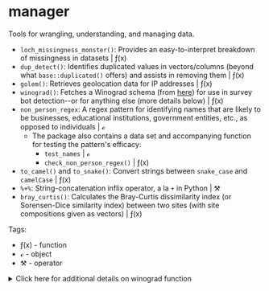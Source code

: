 # manager
Tools for wrangling, understanding, and managing data.

- `loch_missingness_monster()`: Provides an easy-to-interpret breakdown of missingness in datasets | &#402;(x)
- `dup_detect()`: Identifies duplicated values in vectors/columns (beyond what `base::duplicated()` offers) and assists in removing them | &#402;(x)
- `golem()`: Retrieves geolocation data for IP addresses | &#402;(x)
- `winograd()`: Fetches a Winograd schema (from [here](https://cs.nyu.edu/~davise/papers/WinogradSchemas/WSCollection.html)) for use in survey bot detection--or for anything else (more details below) | &#402;(x)
- `non_person_regex`: A regex pattern for identifying names that are likely to be businesses, educational institutions, government entities, etc., as opposed to individuals | &#8500;
    - The package also contains a data set and accompanying function for testing the pattern's efficacy:
        - `test_names` | &#8500;
        - `check_non_person_regex()` | &#402;(x)
- `to_camel()` and `to_snake()`: Convert strings between `snake_case` and `camelCase` | &#402;(x)
- `%+%`: String-concatenation inflix operator, a la `+` in Python | &#9874;
- `bray_curtis()`: Calculates the Bray-Curtis dissimilarity index (or Sorensen-Dice similarity index) between two sites (with site compositions given as vectors) | &#402;(x)

Tags:

- &#402;(x) - function
- &#8500; - object
- &#9874; - operator

<details><summary>Click here for additional details on winograd function</summary><br/>
Each time the function is run, it pulls, via web scraping with rvest, the text of one Winograd schema from the following website (website created by Ernest Davis; available under a CC 4.0 license): https://cs.nyu.edu/~davise/papers/WinogradSchemas/WSCollection.html<br><br>

A Winograd schema is a sentence that includes an ambiguous pronoun that could refer to either of two antecedent nouns. Which noun the pronoun is rightly associated with depends on which of two words/phrases is present elsewhere in the sentence. For example:

*I spread the cloth on the table in order to [protect/display] it.*

If the sentence is written as "...to protect it," then *it* refers to the table. If the sentence is written as "...to display it," then *it* refers to the cloth.

Winograd schemas require commonsense human reasoning, and they're difficult for computers to resolve. Picking a sentence construction (e.g., "...to protect it" or "...to display it") and asking a question that tests one's understanding of the pronoun's identity (e.g., "What is being [protected][displayed]?") can be an effective way to distinguish people and bots in online surveys. (This is especially true if multiple Winograd schemas are presented; the odds of a bot successfully "guessing" its way past three Winograds is just 12.5%.)

I've implemented Winograd schemas to try and preserve data quality when collecting responses via Prolific/Reddit/MTurk/etc. My experience is that they can actually do a bit *too good* of a job of flagging responses as potential bots: It's not hard to give the wrong response to a Winograd schema, especially if you're moving quickly, but I often prefer to be overly conservative in the face of bot risk/low-attention responses.
</details>
